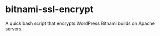 # bitnami-ssl-encrypt
A quick bash script that encrypts WordPress Bitnami builds on Apache servers.
